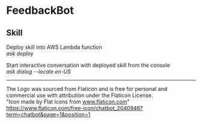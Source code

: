 # FeedbackBot
## Skill

Deploy skill into AWS Lambda function  
*ask deploy*

Start interactive conversation with deployed skill from the console  
*ask dialog --locale en-US*

----------

The Logo was sourced from Flaticon and is free for personal and commercial use with attribution under the Flaticon License.  
"Icon made by Flat Icons from www.flaticon.com"  
https://www.flaticon.com/free-icon/chatbot_2040946?term=chatbot&page=1&position=1  
